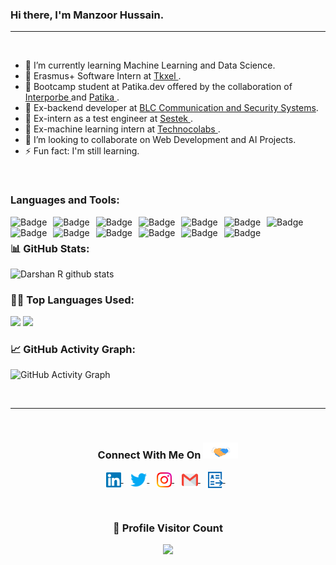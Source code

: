 

### Hi there, I'm Manzoor Hussain.  <!--- <img src="./Assets/Hi.gif" width="5px"> --> 

---

<br />

- 🌱 I’m currently learning Machine Learning and  Data Science.
- 🔭 Erasmus+ Software Intern at  <a href="https://www.tkxel.com/" target="_blank">Tkxel </a>.
- 🔭 Bootcamp student at Patika.dev offered by the collaboration of <a href="https://www.interprobe.com.tr/" target="_blank">Interporbe </a>  and   <a href="https://www.patika.dev/" target="_blank">Patika </a>.
- 🔭 Ex-backend developer at  <a href="https://www.blc-css.com/" target="_blank">BLC Communication and Security Systems</a>.
- 🔭 Ex-intern as a test engineer at  <a href="https://www.sestek.com/" target="_blank">Sestek </a>.
- 🔭 Ex-machine learning intern at <a href="https://technocolabs.com/" target="_blank">Technocolabs </a>.
- 👯 I’m looking to collaborate on Web Development  and AI Projects.
- ⚡ Fun fact: I'm still learning.

<br />

### Languages and Tools:

<img alt="Badge" style="float: left; margin-right: 10px;" src="https://img.shields.io/badge/python%20-%2314354C.svg?&style=for-the-badge&logo=python&logoColor=white"/>   <img alt="Badge" style="float: left; margin-right: 10px;"  src="https://img.shields.io/badge/html5%20-%23E34F26.svg?&style=for-the-badge&logo=html5&logoColor=white"/> <img alt="Badge" style="float: left; margin-right: 10px;"  src="https://img.shields.io/badge/css3%20-%231572B6.svg?&style=for-the-badge&logo=css3&logoColor=white"/>  <img alt="Badge" style="float: left; margin-right: 10px;"  src ="https://img.shields.io/badge/Jupyter_Notebook%20-%23F37626.svg?&style=for-the-badge&logo=jupyter&logoColor=white"/> <img alt="Badge" style="float: left; margin-right: 10px;"  src="https://img.shields.io/badge/javascript%20-%23323330.svg?&style=for-the-badge&logo=javascript&logoColor=%23F7DE2E"/>
<img alt="Badge" style="float: left; margin-right: 10px;"  src="https://img.shields.io/badge/node.js%20-%2343853D.svg?&style=for-the-badge&logo=node.js&logoColor=white"/> <img alt="Badge" style="float: left; margin-right: 10px;"  src="https://img.shields.io/badge/bootstrap%20-%23563D7C.svg?&style=for-the-badge&logo=bootstrap&logoColor=white"/>  <img alt="Badge" style="float: left; margin-right: 10px;"  src ="https://img.shields.io/badge/MongoDB-%234ea94b.svg?&style=for-the-badge&logo=mongodb&logoColor=white"/> <img alt="Badge" style="float: left; margin-right: 10px;"  src="https://img.shields.io/badge/git%20-%23F05033.svg?&style=for-the-badge&logo=git&logoColor=white"/>  <img alt="Badge" style="float: left; margin-right: 10px;"  src="https://img.shields.io/badge/java-%230175C2.svg?&style=for-the-badge&logo=java&logoColor=white"/> <img alt="Badge" style="float: left; margin-right: 10px;"  src="https://img.shields.io/badge/OpenCV%20-%23FFBB00.svg?&style=for-the-badge&logo=opencv&logoColor=white"/>
<img alt="Badge" style="float: left; margin-right: 10px;"  src="https://img.shields.io/badge/eclipse-%230175C2.svg?&style=for-the-badge&logo=Eclipse&logoColor=white"/>
<img alt="Badge" style="float: left; margin-right: 10px;"  src="https://img.shields.io/badge/Visual Studio%20-%23323330.svg?&style=for-the-badge&logo=visualstudio&logoColor=%23F7DF1E"/>


<br />



<!--   Stats -->
### 📊 GitHub Stats:
![Darshan R github stats](https://github-readme-stats.vercel.app/api?username=manzoorHusain&theme=nord&show_icons=true&count_private=true)
 
  
<!--   Top Languages Using -->
### 👨‍💻 Top Languages Used:
![](https://github-profile-summary-cards.vercel.app/api/cards/repos-per-language?username=manzoorHusain&theme=nord_dark)
![](https://github-profile-summary-cards.vercel.app/api/cards/most-commit-language?username=manzoorHusain&theme=nord_dark)


<!--   GitHub stats graph -->
### 📈 GitHub Activity Graph:
 ![GitHub Activity Graph](https://activity-graph.herokuapp.com/graph?username=manzoorHusain&theme=github)

 <br> 
 
 <hr>
 
 <br>

  <div align="center">
  <h3><b> Connect With Me On <img src="https://github.com/SatYu26/SatYu26/blob/master/Assets/Handshake.gif" height="26px"> </b></h3>
  </div>
<p align="center">
<a href="https://www.linkedin.com/in/manzoor-cs/" target="_blank">
  <img align="center" alt="Manzoor Hussain | Linkedin" width="24px" src="./Assets/Linkedin.svg" />
</a> &nbsp;&nbsp;
<a href="https://twitter.com/Manzoor15760096" target="_blank">
  <img align="center" alt="Manzoor Hussain| Twitter" width="26px" src="./Assets/Twitter.svg" />
</a> &nbsp;&nbsp;
<a href="https://www.instagram.com/manzoor8614/" target="_blank">
  <img align="center" alt="Manzoor Hussain | Instagram" width="24px" src="./Assets/Instagram.svg" />
</a> &nbsp;&nbsp;
<a href="mailto:manzoorhussain4428@gmail.com" target="_blank">
  <img align="center" alt="Manzoor Hussain | Gmail" width="26px" src="./Assets/Gmail.svg" />
</a> &nbsp;&nbsp;
<a href="https://drive.google.com/file/d/1VG7LGIjqSXLfaqpBGl3-9u7i0HtR9Q6Y/view?usp=sharing">
    <img align="center" alt="Manzoor Hussain | Resume" width="24px" src="./Assets/resume.png" />
</a> &nbsp;&nbsp;
<p>
  
<br>
  
<div align=center>
  <h3><b>📍 Profile Visitor Count</b></h3>
</div>
    
<!-- retro visitor counter -->  
<p align="center" >   
  <img src="https://profile-counter.glitch.me/manzoorHusain/count.svg" />  
</p>
   
  

  
